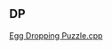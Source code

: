 #

## DP

[Egg Dropping Puzzle.cpp](https://github.com/duttaANI/AL_Lab/blob/master/GFG/July2021/Egg%20Dropping%20Puzzle.cpp)
